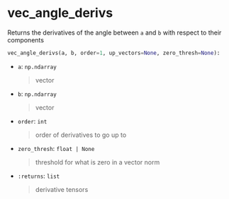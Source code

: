 # <a id="McUtils.Numputils.AnalyticDerivs.vec_angle_derivs">vec_angle_derivs</a>

Returns the derivatives of the angle between `a` and `b` with respect to their components

```python
vec_angle_derivs(a, b, order=1, up_vectors=None, zero_thresh=None): 
```

- `a`: `np.ndarray`
    >vector
- `b`: `np.ndarray`
    >vector
- `order`: `int`
    >order of derivatives to go up to
- `zero_thresh`: `float | None`
    >threshold for what is zero in a vector norm
- `:returns`: `list`
    >derivative tensors



